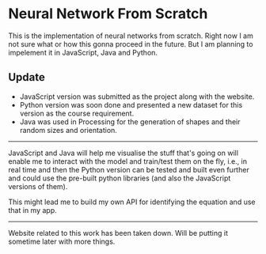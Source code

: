 # Neural Network From Scratch

This is the implementation of neural networks from scratch. Right now I am not sure what or how this gonna proceed in the future. But I am planning to impelement it in JavaScript, Java and Python.

## Update
- JavaScript version was submitted as the project along with the website.
- Python version was soon done and presented a new dataset for this version as the course requirement.
- Java was used in Processing for the generation of shapes and their random sizes and orientation. 

---

JavaScript and Java will help me visualise the stuff that's going on will enable me to interact with the model and train/test them on the fly, i.e., in real time and then the Python version can be tested and built even further and could use the pre-built python libraries (and also the JavaScript versions of them). 

This might lead me to build my own API for identifying the equation and use that in my app.

---

Website related to this work has been taken down. Will be putting it sometime later with more things.
